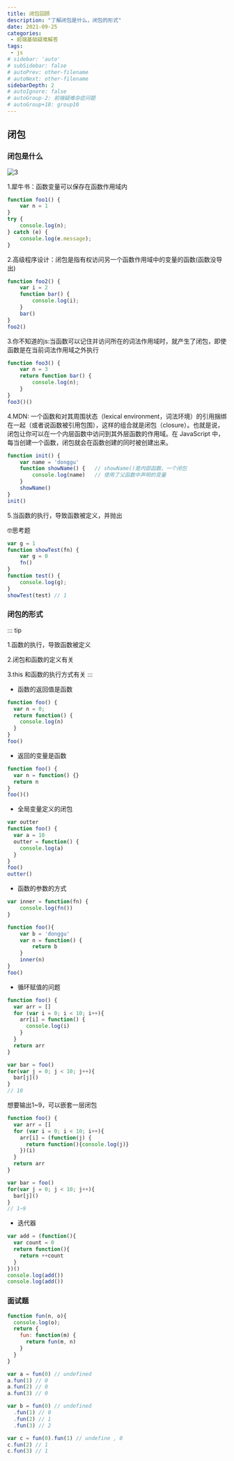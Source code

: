 ```yaml
---
title: 闭包回顾
description: "了解闭包是什么，闭包的形式"
date: 2021-09-25
categories:
 - 前端基础疑难解答
tags:
 - js
# sidebar: 'auto'
# subSidebar: false
# autoPrev: other-filename
# autoNext: other-filename
sidebarDepth: 2
# autoIgnore: false
# autoGroup-2: 前端疑难杂症问题
# autoGroup+10: group10
---
```


## 闭包

### 闭包是什么

![3](~@src/js/1.jpg)

1.犀牛书：函数变量可以保存在函数作用域内

```js
function foo1() {
    var n = 1
}
try {
    console.log(n);
} catch (e) {
    console.log(e.message);
}
```

2.高级程序设计：闭包是指有权访问另一个函数作用域中的变量的函数(函数没导出)

```js
function foo2() {
    var i = 2
    function bar() {
        console.log(i);
    }
    bar()
}
foo2()
```



3.你不知道的js:当函数可以记住并访问所在的词法作用域时，就产生了闭包，即使函数是在当前词法作用域之外执行

```js
function foo3() {
    var n = 3
    return function bar() {
        console.log(n);
    }
}
foo3()()
```

4.MDN: 一个函数和对其周围状态（lexical environment，词法环境）的引用捆绑在一起（或者说函数被引用包围），这样的组合就是闭包（closure）。也就是说，闭包让你可以在一个内层函数中访问到其外层函数的作用域。在 JavaScript 中，每当创建一个函数，闭包就会在函数创建的同时被创建出来。

```js
function init() {
    var name = 'donggu'
    function showName() {   // showName()是内部函数，一个闭包
        console.log(name)   // 使用了父函数中声明的变量
    }
    showName()
}
init()
```

5.当函数的执行，导致函数被定义，并抛出

🤓思考题

```js
var g = 1
function showTest(fn) {
    var g = 0
    fn()
}
function test() {
    console.log(g);
}
showTest(test) // 1
```

### 闭包的形式

::: tip

1.函数的执行，导致函数被定义

2.闭包和函数的定义有关

3.this 和函数的执行方式有关
:::

+ 函数的返回值是函数

```js
function foo() {
  var n = 0;
  return function() {
    console.log(n)
  }
}
foo()
```

- 返回的变量是函数

```js
function foo() {
  var n = function() {}
  return n
}
foo()()
```

- 全局变量定义的闭包

```js
var outter
function foo() {
  var a = 10
  outter = function() {
    console.log(a)
  }
}
foo()
outter()
```

- 函数的参数的方式

```js
var inner = function(fn) {
    console.log(fn())
}

function foo(){
    var b = 'donggu'
    var n = function() {
        return b
    }
    inner(n)
}
foo()
```

- 循环赋值的问题

```js
function foo() {
  var arr = []
  for (var i = 0; i < 10; i++){
    arr[i] = function() {
      console.log(i)
    }
  }
  return arr
}

var bar = foo()
for(var j = 0; j < 10; j++){
  bar[j]()
}
// 10
```

想要输出1~9，可以嵌套一层闭包

```js
function foo() {
  var arr = []
  for (var i = 0; i < 10; i++){
    arr[i] = (function(j) {
      return function(){console.log(j)}
    })(i)
  }
  return arr
}

var bar = foo()
for(var j = 0; j < 10; j++){
  bar[j]()
}
// 1~9
```

- 迭代器

```js
var add = (function(){
  var count = 0
  return function(){
    return ++count
  }
})()
console.log(add())
console.log(add())
```

### 面试题

```js
function fun(n, o){
  console.log(o);
  return {
    fun: function(m) {
      return fun(m, n)
    }
  }
}

var a = fun(0) // undefined
a.fun(1) // 0
a.fun(2) // 0
a.fun(3) // 0

var b = fun(0) // undefined
  .fun(1) // 0
  .fun(2) // 1
  .fun(3) // 2

var c = fun(0).fun(1) // undefine , 0
c.fun(2) // 1
c.fun(3) // 1
```









